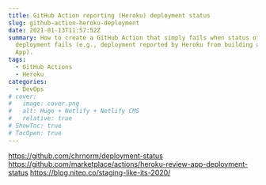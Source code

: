 ```yaml
---
title: GitHub Action reporting (Heroku) deployment status
slug: github-action-heroku-deployment
date: 2021-01-13T11:57:52Z
summary: How to create a GitHub Action that simply fails when status of a
  deployment fails (e.g., deployment reported by Heroku from building a Review
  App).
tags:
  - GitHub Actions
  - Heroku
categories:
  - DevOps
# cover:
#   image: cover.png
#   alt: Hugo + Netlify + Netlify CMS
#   relative: true
# ShowToc: true
# TocOpen: true
---
```


https://github.com/chrnorm/deployment-status
https://github.com/marketplace/actions/heroku-review-app-deployment-status
  https://blog.niteo.co/staging-like-its-2020/
